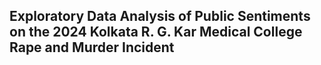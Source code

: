 ## Exploratory Data Analysis of Public Sentiments on the 2024 Kolkata R. G. Kar Medical College Rape and Murder Incident
